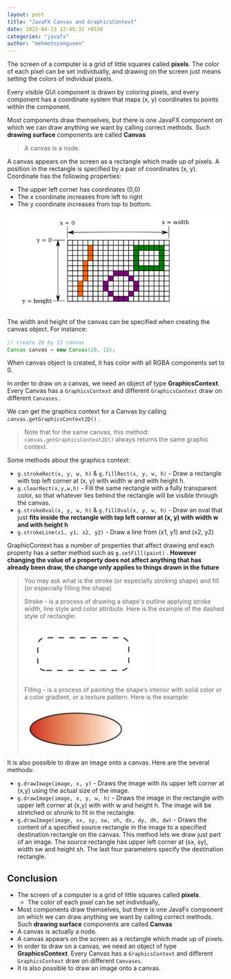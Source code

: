 ```yaml
---
layout: post
title: "JavaFX Canvas and GraphicsContext"
date: 2022-04-13 12:45:31 +0530
categories: "javafx"
author: "mehmetozanguven"
---
```


The screen of a computer is a grid of little squares called **pixels**. The color of each pixel can be set individually, and drawing on the screen just means setting the colors of individual pixels.

Every visible GUI component is drawn by coloring pixels, and every component has a coordinate system that maps (x, y) coordinates to points within the component.

Most components draw themselves, but there is one JavaFX component on which we can draw anything we want by calling correct methods. Such **drawing surface** components are called **Canvas**

> A canvas is a node.

A canvas appears on the screen as a rectangle which made up of pixels. A position in the rectangle is specified by a pair of coordinates (x, y). Coordinate has the following properties:

- The upper left corner has coordinates (0,0)
- The x coordinate increases from left to right
- The y coordinate increases from top to bottom.

<img src="/assets/javafx/canvas_and_graphics_context/javafx_canvas_corrdinate.png" alt="javafx_canvas_coordinate.png" />

The width and height of the canvas can be specified when creating the canvas object. For instance:

```java
// create 20 by 12 canvas
Canvas canvas = new Canvas(20, 12);
```

When canvas object is created, it has color with all RGBA components set to 0.

In order to draw on a canvas, we need an object of type **GraphicsContext**. Every Canvas has a `GraphicsContext` and different `GraphicsContext` draw on different `Canvases` .

We can get the graphics context for a Canvas by calling `canvas.getGraphicsContext2D()` .

> Note that for the same canvas, this method: `canvas.getGraphicsContext2D()` always returns the same graphic context.

Some methods about the graphics context:

- `g.strokeRect(x, y, w, h)` & `g.fillRect(x, y, w, h)` - Draw a rectangle with top left corner at (x, y) with width w and with height h.
- `g.clearRect(x,y,w,h)` - Fill the same rectangle with a fully transparent color, so that whatever lies behind the rectangle will be visible through the canvas.
- `g.strokeOval(x, y, w, h)` & `g.fillOval(x, y, w, h)` - Draw an oval that just **fits inside the rectangle with top left corner at (x, y) with width w and with height h**
- `g.strokeLine(x1, y1, x2, y2)` - Draw a line from (x1, y1) and (x2, y2)

GraphicContext has a number of properties that affect drawing and each property has a setter method such as `g.setFill(paint)` . **However changing the value of a property does not affect anything that has already been draw, the change only applies to things drawn in the future**

> You may ask what is the stroke (or especially stroking shape) and fill (or especially filling the shape)
>
> Stroke - is a process of drawing a shape's outline applying stroke width, line style and color attribute. Here is the example of the dashed style of rectangle:
>
> <img src="/assets/javafx/canvas_and_graphics_context/stroke_dashed_rectangle.png" alt="stroke_dashed_rectangle.png" />
>
> Filling - is a process of painting the shape’s interior with solid color or a color gradient, or a texture pattern. Here is the example:
>
> <img src="/assets/javafx/canvas_and_graphics_context/fill_shape.png" alt="fill_shape" />

It is also possible to draw an image onto a canvas. Here are the several methods:

- `g.drawImage(image, x, y)` - Draws the image with its upper left corner at (x,y) using the actual size of the image.
- `g.drawImage(image, x, y, w, h)` - Draws the image in the rectangle with upper left corner at (x,y) with with w and height h. The image will be stretched or shrunk to fit in the rectangle.
- `g.drawImage(image, sx, sy, sw, sh, dx, dy, dh, dw)` - Draws the content of a specified source rectangle in the image to a specified destination rectangle on the canvas. This method lets we draw just part of an image. The source rectangle has upper left corner at (sx, sy), width sw and height sh. The last four parameters specify the destination rectangle.

## Conclusion

- The screen of a computer is a grid of little squares called **pixels**.
  - The color of each pixel can be set individually,
- Most components draw themselves, but there is one JavaFx component on which we can draw anything we want by calling correct methods. Such **drawing surface** components are called **Canvas**
- A canvas is actually a node.
- A canvas appears on the screen as a rectangle which made up of pixels.
- In order to draw on a canvas, we need an object of type **GraphicsContext**. Every Canvas has a `GraphicsContext` and different `GraphicsContext` draw on different `Canvases`.
- It is also possible to draw an image onto a canvas.
